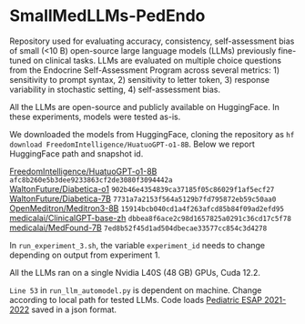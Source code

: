 # SmallMedLLMs-PedEndo

Repository used for evaluating accuracy, consistency, self-assessment bias of small (<10 B) open-source large language models (LLMs) previously fine-tuned on clinical tasks. LLMs are evaluated on multiple choice questions from the Endocrine Self-Assessment Program across several metrics: 1) sensitivity to prompt syntax, 2) sensitivity to letter token, 3) response variability in stochastic setting, 4) self-assessment bias. 

All the LLMs are open-source and publicly available on HuggingFace. In these experiments, models were tested as-is. 

We downloaded the models from HuggingFace, cloning the repository as 
`hf download FreedomIntelligence/HuatuoGPT-o1-8B`.
Below we report HuggingFace path and snapshot id.

[FreedomIntelligence/HuatuoGPT-o1-8B](https://huggingface.co/FreedomIntelligence/HuatuoGPT-o1-8B) `afc8b260e5b3dee9233863cf2de3080f3094442a`    
[WaltonFuture/Diabetica-o1](https://huggingface.co/WaltonFuture/Diabetica-o1) `902b46e4354839ca37185f05c86029f1af5ecf27`      
[WaltonFuture/Diabetica-7B](https://huggingface.co/WaltonFuture/Diabetica-7B) `7731a7a2153f564a5129b7fd795872eb59c50aa0`      
[OpenMeditron/Meditron3-8B](https://huggingface.co/OpenMeditron/Meditron3-8B) `15914bcb040cd1a4f263afcd85b84f09ad2efd95`      
[medicalai/ClinicalGPT-base-zh](https://huggingface.co/medicalai/ClinicalGPT-base-zh) `dbbea8f6ace2c98d1657825a0291c36cd17c5f78`    
[medicalai/MedFound-7B](https://huggingface.co/medicalai/MedFound-7B) `7ed8b52f45d1ad504dbecae33577cc854c3d4278`    

In `run_experiment_3.sh`, the variable `experiment_id` needs to change depending on output from experiment 1.

All the LLMs ran on a single Nvidia L40S (48 GB) GPUs, Cuda 12.2. 

`Line 53` in `run_llm_automodel.py` is dependent on machine. Change according to local path for tested LLMs. 
Code loads [Pediatric ESAP 2021-2022](https://education.endocrine.org/Public/Catalog/Details.aspx?id=HODn1tLcelu3F1NS3oVSrw%3d%3d&returnurl=%2fUsers%2fUserOnlineCourse.aspx%3fLearningActivityID%3dHODn1tLcelu3F1NS3oVSrw%253d%253d#:~:text=Pediatric%20ESAP%202021%2D2022%20is,broad%20review%20of%20pediatric%20endocrinology.) saved in a json format.
